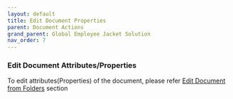 ```yaml
---
layout: default
title: Edit Document Properties
parent: Document Actions
grand_parent: Global Employee Jacket Solution
nav_order: 7
---
```


### Edit Document Attributes/Properties

To edit attributes(Properties) of the document, please refer [Edit Document from Folders](
https://pages.github.ibm.com/Global-EJS/GEJS-Australia-EDM-User-Manual/docs/DocumentImport/CommonFunctionalities/Edit%20Document%20From%20Folders.html) section